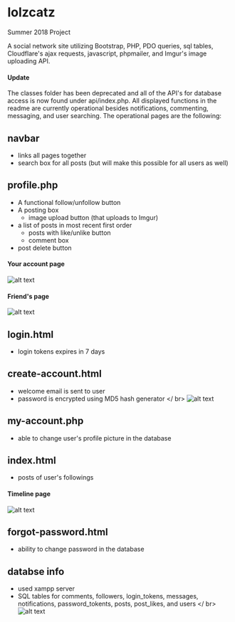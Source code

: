 # lolzcatz

Summer 2018 Project 

A social network site utilizing Bootstrap, PHP, PDO queries, sql tables, Cloudflare's ajax requests, javascript, phpmailer, and Imgur's image uploading API. 

#### Update
The classes folder has been deprecated and all of the API's for database access is now found under api/index.php. All displayed functions in the readme are currently operational besides notifications, commenting, messaging, and user searching. The operational pages are the following: 

## navbar
* links all pages together
* search box for all posts (but will make this possible for all users as well)
## profile.php
* A functional follow/unfollow button
* A posting box
  * image upload button (that uploads to Imgur)
* a list of posts in most recent first order
  * posts with like/unlike button
  * comment box
* post delete button
#### Your account page
![alt text](https://i.imgur.com/GKnHBi0.png)
#### Friend's page 
![alt text](https://i.imgur.com/pB0YQs0.png)
## login.html
* login tokens expires in 7 days 
## create-account.html
* welcome email is sent to user
* password is encrypted using MD5 hash generator 
</ br> 
![alt text](https://i.imgur.com/YozT9g2.png)
## my-account.php
* able to change user's profile picture in the database 
## index.html
* posts of user's followings 
#### Timeline page 
![alt text](https://i.imgur.com/vKedUIV.png)
## forgot-password.html 
* ability to change password in the database 
## databse info
* used xampp server
* SQL tables for comments, followers, login_tokens, messages, notifications, password_tokents, posts, post_likes, and users
</ br> 
![alt text](https://i.imgur.com/i5myKyh.png)






